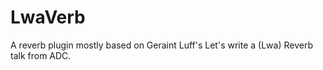 # LwaVerb
A reverb plugin mostly based on Geraint Luff's Let's write a (Lwa) Reverb talk from ADC. 
